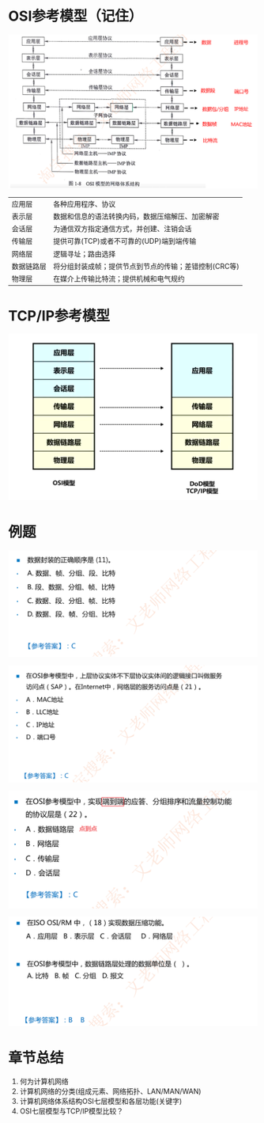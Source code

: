 # OSI参考模型（记住）

![image-20230213194605888](./assets/image-20230213194605888.png)

|            |                                                       |
| ---------- | ----------------------------------------------------- |
| 应用层     | 各种应用程序、协议                                    |
| 表示层     | 数据和信息的语法转换内码，数据压缩解压、加密解密      |
| 会话层     | 为通信双方指定通信方式，并创建、注销会话              |
| 传输层     | 提供可靠(TCP)或者不可靠的(UDP)端到端传输              |
| 网络层     | 逻辑寻址；路由选择                                    |
| 数据链路层 | 将分组封装成帧；提供节点到节点的传输；差错控制(CRC等) |
| 物理层     | 在媒介上传输比特流；提供机械和电气规约                |

# TCP/IP参考模型

![image-20230213195211494](./assets/image-20230213195211494.png)

# 例题

![image-20230213195707451](./assets/image-20230213195707451.png)

![image-20230213195727506](./assets/image-20230213195727506.png)

![image-20230213195816657](./assets/image-20230213195816657.png)

![image-20230213195829788](./assets/image-20230213195829788.png)

# 章节总结

1. 何为计算机网络
2. 计算机网络的分类(组成元素、网络拓扑、LAN/MAN/WAN)
3. 计算机网络体系结构OSI七层模型和各层功能(关键字)
4. OSI七层模型与TCP/IP模型比较？
